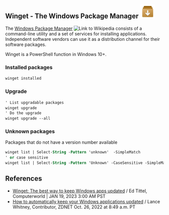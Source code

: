 ## Winget - The Windows Package Manager <img src="../../winget.jpg" title="Logo to Winget" width=48px height=auto>

The [Windows Package Manager](https://en.wikipedia.org/wiki/Windows_Package_Manager) 
<img src="https://upload.wikimedia.org/wikipedia/commons/thumb/archive/6/63/20050601172023%21Wikipedia-logo.png/120px-Wikipedia-logo.png" title="Link to Wikipedia" width="32px" height=auto>
consists of a command-line utility and a set of services for installing applications. 
Independent software vendors can use it as a distribution channel for their software packages.

Winget is a PowerShell function in Windows 10+.

### Installed packages

```ps
winget installed
```
### Upgrade
```ps
' List upgradable packages
winget upgrade
' Do the upgrade
winget upgrade --all
```

### Unknown packages
Packages that do not have a version number available

```ps
winget list | Select-String -Pattern 'unknown'  -SimpleMatch
' or case sensitive
winget list | Select-String -Pattern 'Unknown' -CaseSensitive -SimpleMatch
```
## References

- [Winget: The best way to keep Windows apps updated](https://www.computerworld.com/article/3684171/winget-the-best-way-to-keep-windows-apps-updated.html) / Ed Tittel,
Computerworld | JAN 19, 2023 3:00 AM PST
- [How to automatically keep your Windows applications updated](https://www.zdnet.com/home-and-office/work-life/how-to-automatically-keep-your-windows-applications-updated/) / Lance Whitney, Contributor, ZDNET Oct. 26, 2022 at 8:49 a.m. PT
